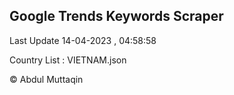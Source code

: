 

## Google Trends Keywords Scraper 
 
Last Update 14-04-2023 , 04:58:58

Country List :
VIETNAM.json



© Abdul Muttaqin 
